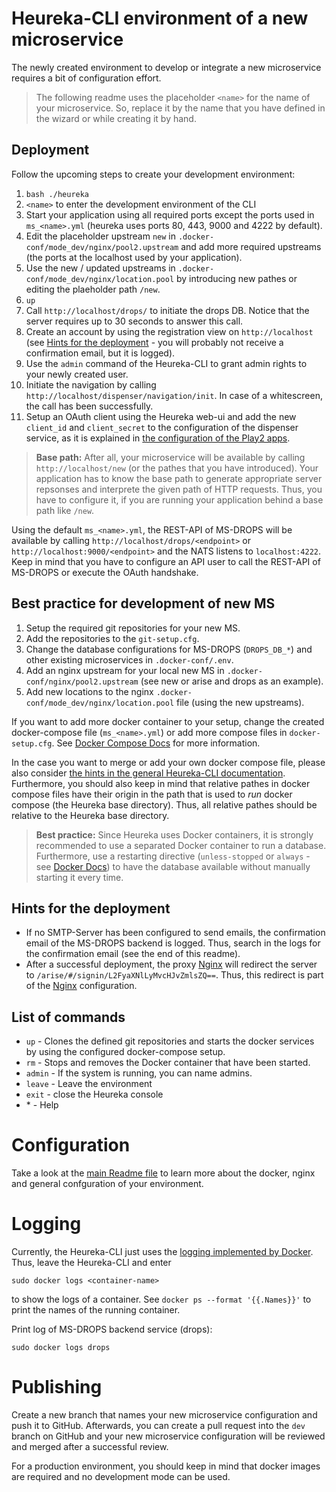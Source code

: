 # Heureka-CLI environment of a new microservice
The newly created environment to develop or integrate a new microservice requires a bit of configuration effort.

> The following readme uses the placeholder `<name>` for the name of your microservice. So, replace it by the name that you have defined in the wizard or while creating it by hand.

## Deployment
Follow the upcoming steps to create your development environment:

1. `bash ./heureka`
2. `<name>` to enter the development environment of the CLI
3. Start your application using all required ports except the ports used in `ms_<name>.yml` (heureka uses ports 80, 443, 9000 and 4222 by default).
4. Edit the placeholder upstream `new` in `.docker-conf/mode_dev/nginx/pool2.upstream` and add more required upstreams (the ports at the localhost used by your application).
5. Use the new / updated upstreams in `.docker-conf/mode_dev/nginx/location.pool` by introducing new pathes or editing the plaeholder path `/new`.
6. `up`
7. Call `http://localhost/drops/` to initiate the drops DB. Notice that the server requires up to 30 seconds to answer this call.
8. Create an account by using the registration view on `http://localhost` 	(see [Hints for the deployment](#hints-for-the-deployment) - you will probably not receive a confirmation email, but it is logged).
9. Use the `admin` command of the Heureka-CLI to grant admin rights to your newly created user.
10. Initiate the navigation by calling `http://localhost/dispenser/navigation/init`. In case of a whitescreen, the call has been successfully.
11. Setup an OAuth client using the Heureka web-ui and add the new `client_id` and `client_secret` to the configuration of the dispenser service, as it is explained in [the configuration of the Play2 apps](https://github.com/SOTETO/heureka#dispenser-oauth-configuration).

> **Base path:** After all, your microservice will be available by calling `http://localhost/new` (or the pathes that you have introduced). Your application has to know the base path to generate appropriate server repsonses and interprete the given path of HTTP requests. Thus, you have to configure it, if you are running your application behind a base path like `/new`.

Using the default `ms_<name>.yml`, the REST-API of MS-DROPS will be available by calling `http://localhost/drops/<endpoint>` or `http://localhost:9000/<endpoint>` and the NATS listens to `localhost:4222`. Keep in mind that you have to configure an API user to call the REST-API of MS-DROPS or execute the OAuth handshake.

## Best practice for development of new MS
1. Setup the required git repositories for your new MS.
2. Add the repositories to the `git-setup.cfg`.
3. Change the database configurations for MS-DROPS (`DROPS_DB_*`) and other existing microservices in `.docker-conf/.env`.
4. Add an nginx upstream for your local new MS in `.docker-conf/nginx/pool2.upstream` (see new or arise and drops as an example).
5. Add new locations to the nginx `.docker-conf/mode_dev/nginx/location.pool` file (using the new upstreams).

If you want to add more docker container to your setup, change the created docker-compose file (`ms_<name>.yml`) or add more compose files in `docker-setup.cfg`. See [Docker Compose Docs](https://docs.docker.com/compose/) for more information.

In the case you want to merge or add your own docker compose file, please also consider [the hints in the general Heureka-CLI documentation](https://github.com/SOTETO/heureka#docker-compose-configuration). Furthermore, you should also keep in mind that relative pathes in docker compose files have their origin in the path that is used to *run* docker compose (the Heureka base directory). Thus, all relative pathes should be relative to the Heureka base directory.

> **Best practice:** Since Heureka uses Docker containers, it is strongly recommended to use a separated Docker container to run a database. Furthermore, use a restarting directive (`unless-stopped` or `always` - see [Docker Docs](https://docs.docker.com/config/containers/start-containers-automatically/)) to have the database available without manually starting it every time.

## Hints for the deployment
- If no SMTP-Server has been configured to send emails, the confirmation email of the MS-DROPS backend is logged. Thus, search in the logs for the confirmation email (see the end of this readme).
- After a successful deployment, the proxy [Nginx](https://www.nginx.com/) will redirect the server to `/arise/#/signin/L2FyaXNlLyMvcHJvZmlsZQ==`. Thus, this redirect is part of the [Nginx](https://www.nginx.com/) configuration.

## List of commands
- `up` - Clones the defined git repositories and starts the docker services by using the configured docker-compose setup.
- `rm` - Stops and removes the Docker container that have been started.
- `admin` - If the system is running, you can name admins.
- `leave` - Leave the environment
- `exit` - close the Heureka console
- \* - Help

# Configuration
Take a look at the [main Readme file](https://github.com/SOTETO/heureka#configuration-files) to learn more about the docker, nginx and general confguration of your environment.

# Logging
Currently, the Heureka-CLI just uses the [logging implemented by Docker](https://docs.docker.com/config/containers/logging/). Thus, leave the Heureka-CLI and enter
```
sudo docker logs <container-name>
```
to show the logs of a container. See `docker ps --format '{{.Names}}'` to print the names of the running container.

Print log of MS-DROPS backend service (drops):
```
sudo docker logs drops
```

# Publishing
Create a new branch that names your new microservice configuration and push it to GitHub. Afterwards, you can create a pull request into the `dev` branch on GitHub and your new microservice configuration will be reviewed and merged after a successful review.

For a production environment, you should keep in mind that docker images are required and no development mode can be used.